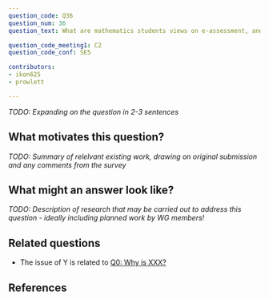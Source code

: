 ```yaml
---
question_code: Q36 
question_num: 36 
question_text: What are mathematics students views on e-assessment, and what are their expectations from an automated feedback?

question_code_meeting1: C2 
question_code_conf: SE5 

contributors: 
- ikon625
- prowlett

---
```

*TODO: Expanding on the question in 2-3 sentences*

## What motivates this question?

*TODO: Summary of relelvant existing work, drawing on original submission and any comments from the survey*

## What might an answer look like?

*TODO: Description of research that may be carried out to address this question - ideally including planned work by WG members!*

## Related questions

* The issue of Y is related to [Q0: Why is XXX?](Q0)

## References
